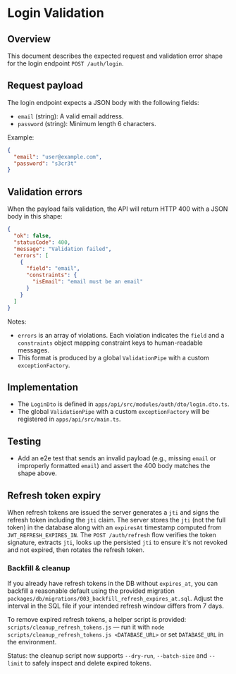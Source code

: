 # Login Validation

## Overview

This document describes the expected request and validation error shape for the login endpoint `POST /auth/login`.

## Request payload

The login endpoint expects a JSON body with the following fields:

- `email` (string): A valid email address.
- `password` (string): Minimum length 6 characters.

Example:

```json
{
  "email": "user@example.com",
  "password": "s3cr3t"
}
```

## Validation errors

When the payload fails validation, the API will return HTTP 400 with a JSON body in this shape:

```json
{
  "ok": false,
  "statusCode": 400,
  "message": "Validation failed",
  "errors": [
    {
      "field": "email",
      "constraints": {
        "isEmail": "email must be an email"
      }
    }
  ]
}
```

Notes:

- `errors` is an array of violations. Each violation indicates the `field` and a `constraints` object mapping constraint
  keys to human-readable messages.
- This format is produced by a global `ValidationPipe` with a custom `exceptionFactory`.

## Implementation

- The `LoginDto` is defined in `apps/api/src/modules/auth/dto/login.dto.ts`.
- The global `ValidationPipe` with a custom `exceptionFactory` will be registered in `apps/api/src/main.ts`.

## Testing

- Add an e2e test that sends an invalid payload (e.g., missing `email` or improperly formatted `email`) and assert the
  400 body matches the shape above.

## Refresh token expiry

When refresh tokens are issued the server generates a `jti` and signs the refresh token including the `jti` claim. The
server stores the `jti` (not the full token) in the database along with an `expiresAt` timestamp computed from
`JWT_REFRESH_EXPIRES_IN`. The `POST /auth/refresh` flow verifies the token signature, extracts `jti`, looks up the
persisted `jti` to ensure it's not revoked and not expired, then rotates the refresh token.

### Backfill & cleanup

If you already have refresh tokens in the DB without `expires_at`, you can backfill a reasonable default using the
provided migration `packages/db/migrations/003_backfill_refresh_expires_at.sql`. Adjust the interval in the SQL file if
your intended refresh window differs from 7 days.

To remove expired refresh tokens, a helper script is provided: `scripts/cleanup_refresh_tokens.js` — run it with
`node scripts/cleanup_refresh_tokens.js <DATABASE_URL>` or set `DATABASE_URL` in the environment.

Status: the cleanup script now supports `--dry-run`, `--batch-size` and `--limit` to safely inspect and delete expired
tokens.
